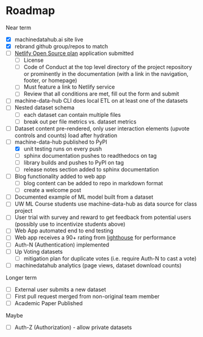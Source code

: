 # Roadmap

Near term

- [X] machinedatahub.ai site live
- [X] rebrand github group/repos to match
- [ ] [Netlify Open Source plan](https://www.netlify.com/legal/open-source-policy) application submitted
  - [ ] License
  - [ ] Code of Conduct at the top level directory of the project repository or prominently in the documentation (with a link in the navigation, footer, or homepage)
  - [ ] Must feature a link to Netlify service
  - [ ] Review that all conditions are met, fill out the form and submit
- [ ] machine-data-hub CLI does local ETL on at least one of the datasets
- [ ] Nested dataset schema
  - [ ] each dataset can contain multiple files
  - [ ] break out per file metrics vs. dataset metrics
- [ ] Dataset content pre-rendered, only user interaction elements (upvote controls and counts) load after  hydration
- [ ] machine-data-hub published to PyPI
  - [X] unit testing runs on every push
  - [ ] sphinx documentation pushes to readthedocs on tag
  - [ ] library builds and pushes to PyPI on tag
  - [ ] release notes section added to sphinx documentation
- [ ] Blog functionality added to web app
  - [ ] blog content can be added to repo in markdown format
  - [ ] create a welcome post
- [ ] Documented example of ML model built from a dataset
- [ ] UW ML Course students use machine-data-hub as data source for class project
- [ ] User trial with survey and reward to get feedback from potential users (possibly use to incentivize students above)
- [ ] Web App automated end to end testing
- [ ] Web app receives a 90+ rating from [lighthouse](https://developers.google.com/web/tools/lighthouse) for performance
- [ ] Auth-N (Authentication) implemented
- [ ] Up Voting datasets
  - [ ] mitigation plan for duplicate votes (i.e. require Auth-N to cast a vote)
- [ ] machinedatahub analytics (page views, dataset download counts)

Longer term

- [ ] External user submits a new dataset
- [ ] First pull request merged from non-original team member
- [ ] Academic Paper Published

Maybe

- [ ] Auth-Z (Authorization) - allow private datasets
